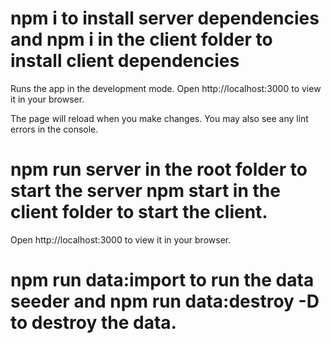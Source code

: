 # npm i to install server dependencies and npm i in the client folder to install client dependencies
Runs the app in the development mode.
Open http://localhost:3000 to view it in your browser.

The page will reload when you make changes.
You may also see any lint errors in the console.

# npm run server in the root folder to start the server npm start in the client folder to start the client.
Open http://localhost:3000 to view it in your browser.

# npm run data:import to run the data seeder and npm run data:destroy -D to destroy the data.
